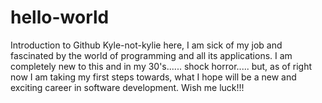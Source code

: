 # hello-world
Introduction to Github
Kyle-not-kylie here, I am sick of my job and fascinated by the world of programming and all its applications. I am completely new to this and in my 30's...... shock horror.....  but, as of right now I am taking my first steps towards, what I hope will be a new and exciting career in software development. Wish me luck!!! 
